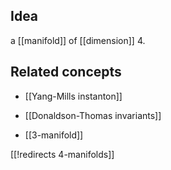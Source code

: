 
## Idea

a [[manifold]] of [[dimension]] 4.

## Related concepts

* [[Yang-Mills instanton]]

* [[Donaldson-Thomas invariants]]

* [[3-manifold]]

[[!redirects 4-manifolds]]